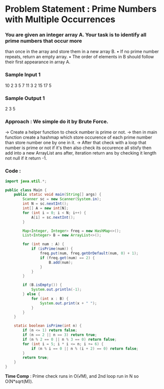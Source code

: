 #  Problem Statement : Prime Numbers with Multiple Occurrences
###  You are given an integer array A. Your task is to identify all prime numbers that occur more
than once in the array and store them in a new array B.
• If no prime number repeats, return an empty array.
• The order of elements in B should follow their first appearance in array A.
###  Sample Input 1
10
2 3 5 7 11 3 2 15 17 5
###  Sample Output 1
2 3 5
###  Approach : We simple do it by Brute Force.
-> Create a helper function to check number is prime or not.
-> then in main  function create a hashmap which store occurence of each prime number than store number one by one in it.
-> After that check with a loop that number is prime or not if it's then also check its occurence all stisfy then add into a new ArrayList ans after,
iteration return ans by checking it length not null if it return -1.
###  Code :
```java
import java.util.*;

public class Main {
    public static void main(String[] args) {
        Scanner sc = new Scanner(System.in);
        int N = sc.nextInt();
        int[] A = new int[N];
        for (int i = 0; i < N; i++) {
            A[i] = sc.nextInt();
        }

        Map<Integer, Integer> freq = new HashMap<>();
        List<Integer> B = new ArrayList<>();

        for (int num : A) {
            if (isPrime(num)) {
                freq.put(num, freq.getOrDefault(num, 0) + 1);
                if (freq.get(num) == 2) {
                    B.add(num);
                }
            }
        }

        if (B.isEmpty()) {
            System.out.println(-1);
        } else {
            for (int x : B) {
                System.out.print(x + " ");
            }
        }
    }

    static boolean isPrime(int n) {
        if (n <= 1) return false;
        if (n == 2 || n == 3) return true;
        if (n % 2 == 0 || n % 3 == 0) return false;
        for (int i = 5; i * i <= n; i += 6) {
            if (n % i == 0 || n % (i + 2) == 0) return false;
        }
        return true;
    }
}

```
**Time Comp** : Prime check runs in O(√M), and 2nd loop run in N so O(N*sqrt(M)).
